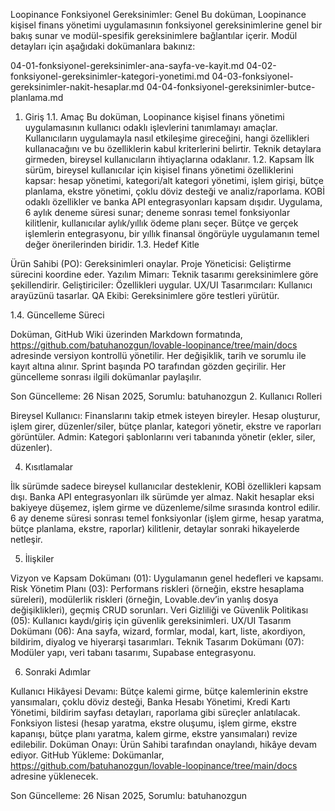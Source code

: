 Loopinance Fonksiyonel Gereksinimler: Genel
Bu doküman, Loopinance kişisel finans yönetimi uygulamasının fonksiyonel gereksinimlerine genel bir bakış sunar ve modül-spesifik gereksinimlere bağlantılar içerir. Modül detayları için aşağıdaki dokümanlara bakınız:

04-01-fonksiyonel-gereksinimler-ana-sayfa-ve-kayit.md
04-02-fonksiyonel-gereksinimler-kategori-yonetimi.md
04-03-fonksiyonel-gereksinimler-nakit-hesaplar.md
04-04-fonksiyonel-gereksinimler-butce-planlama.md

1. Giriş
1.1. Amaç
Bu doküman, Loopinance kişisel finans yönetimi uygulamasının kullanıcı odaklı işlevlerini tanımlamayı amaçlar. Kullanıcıların uygulamayla nasıl etkileşime gireceğini, hangi özellikleri kullanacağını ve bu özelliklerin kabul kriterlerini belirtir. Teknik detaylara girmeden, bireysel kullanıcıların ihtiyaçlarına odaklanır.
1.2. Kapsam
İlk sürüm, bireysel kullanıcılar için kişisel finans yönetimi özelliklerini kapsar: hesap yönetimi, kategori/alt kategori yönetimi, işlem girişi, bütçe planlama, ekstre yönetimi, çoklu döviz desteği ve analiz/raporlama. KOBİ odaklı özellikler ve banka API entegrasyonları kapsam dışıdır. Uygulama, 6 aylık deneme süresi sunar; deneme sonrası temel fonksiyonlar kilitlenir, kullanıcılar aylık/yıllık ödeme planı seçer. Bütçe ve gerçek işlemlerin entegrasyonu, bir yıllık finansal öngörüyle uygulamanın temel değer önerilerinden biridir.
1.3. Hedef Kitle

Ürün Sahibi (PO): Gereksinimleri onaylar.
Proje Yöneticisi: Geliştirme sürecini koordine eder.
Yazılım Mimarı: Teknik tasarımı gereksinimlere göre şekillendirir.
Geliştiriciler: Özellikleri uygular.
UX/UI Tasarımcıları: Kullanıcı arayüzünü tasarlar.
QA Ekibi: Gereksinimlere göre testleri yürütür.

1.4. Güncelleme Süreci

Doküman, GitHub Wiki üzerinden Markdown formatında, https://github.com/batuhanozgun/lovable-loopinance/tree/main/docs adresinde versiyon kontrollü yönetilir.
Her değişiklik, tarih ve sorumlu ile kayıt altına alınır.
Sprint başında PO tarafından gözden geçirilir.
Her güncelleme sonrası ilgili dokümanlar paylaşılır.

Son Güncelleme: 26 Nisan 2025, Sorumlu: batuhanozgun
2. Kullanıcı Rolleri

Bireysel Kullanıcı: Finanslarını takip etmek isteyen bireyler. Hesap oluşturur, işlem girer, düzenler/siler, bütçe planlar, kategori yönetir, ekstre ve raporları görüntüler.
Admin: Kategori şablonlarını veri tabanında yönetir (ekler, siler, düzenler).

4. Kısıtlamalar

İlk sürümde sadece bireysel kullanıcılar desteklenir, KOBİ özellikleri kapsam dışı.
Banka API entegrasyonları ilk sürümde yer almaz.
Nakit hesaplar eksi bakiyeye düşemez, işlem girme ve düzenleme/silme sırasında kontrol edilir.
6 ay deneme süresi sonrası temel fonksiyonlar (işlem girme, hesap yaratma, bütçe planlama, ekstre, raporlar) kilitlenir, detaylar sonraki hikayelerde netleşir.

5. İlişkiler

Vizyon ve Kapsam Dokümanı (01): Uygulamanın genel hedefleri ve kapsamı.
Risk Yönetim Planı (03): Performans riskleri (örneğin, ekstre hesaplama süreleri), modülerlik riskleri (örneğin, Lovable.dev’in yanlış dosya değişiklikleri), geçmiş CRUD sorunları.
Veri Gizliliği ve Güvenlik Politikası (05): Kullanıcı kaydı/giriş için güvenlik gereksinimleri.
UX/UI Tasarım Dokümanı (06): Ana sayfa, wizard, formlar, modal, kart, liste, akordiyon, bildirim, diyalog ve hiyerarşi tasarımları.
Teknik Tasarım Dokümanı (07): Modüler yapı, veri tabanı tasarımı, Supabase entegrasyonu.

6. Sonraki Adımlar

Kullanıcı Hikâyesi Devamı: Bütçe kalemi girme, bütçe kalemlerinin ekstre yansımaları, çoklu döviz desteği, Banka Hesabı Yönetimi, Kredi Kartı Yönetimi, bildirim sayfası detayları, raporlama gibi süreçler anlatılacak. Fonksiyon listesi (hesap yaratma, ekstre oluşumu, işlem girme, ekstre kapanışı, bütçe planı yaratma, kalem girme, ekstre yansımaları) revize edilebilir.
Doküman Onayı: Ürün Sahibi tarafından onaylandı, hikâye devam ediyor.
GitHub Yükleme: Dokümanlar, https://github.com/batuhanozgun/lovable-loopinance/tree/main/docs adresine yüklenecek.

Son Güncelleme: 26 Nisan 2025, Sorumlu: batuhanozgun
